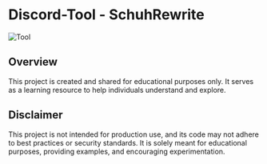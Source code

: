 # Discord-Tool - SchuhRewrite

![Tool](https://schuh.wtf/resources/images/tool.png)

## Overview

This project is created and shared for educational purposes only. It serves as a learning resource to help individuals understand and explore.

## Disclaimer

This project is not intended for production use, and its code may not adhere to best practices or security standards. It is solely meant for educational purposes, providing examples, and encouraging experimentation.
